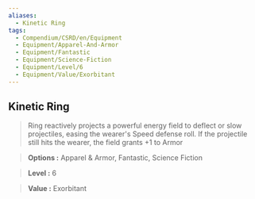 ```yaml
---
aliases:
  - Kinetic Ring
tags:
  - Compendium/CSRD/en/Equipment
  - Equipment/Apparel-And-Armor
  - Equipment/Fantastic
  - Equipment/Science-Fiction
  - Equipment/Level/6
  - Equipment/Value/Exorbitant
---
```

  
    
## Kinetic Ring    
    
>Ring reactively projects a powerful energy field to deflect or slow projectiles, easing the wearer's Speed defense roll. If the projectile still hits the wearer, the field grants +1 to Armor    
> **Options :** Apparel & Armor, Fantastic, Science Fiction    
> **Level :** 6    
> **Value :** Exorbitant